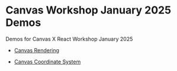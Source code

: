 # Canvas Workshop January 2025 Demos
Demos for Canvas X React Workshop January 2025

* [Canvas Rendering](https://github.com/ad1992/canvas-workshop-Jan-2025-demos/tree/main/canvas-render)

* [Canvas Coordinate System](https://github.com/ad1992/canvas-workshop-Jan-2025-demos/tree/main/canvas-coordinate-system-part-1)
